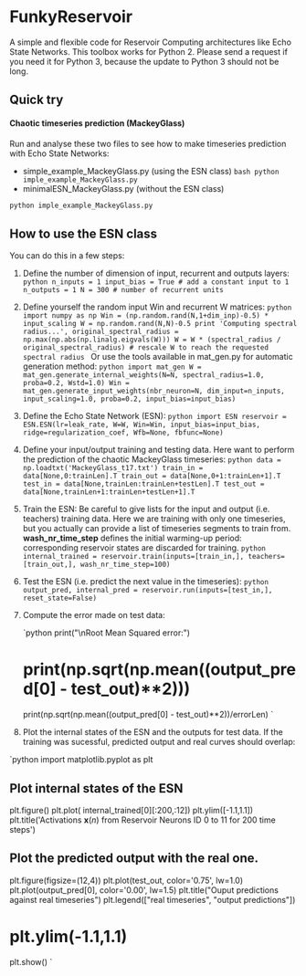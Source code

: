 # FunkyReservoir
A simple and flexible code for Reservoir Computing architectures like Echo State Networks.
This toolbox works for Python 2. Please send a request if you need it for Python 3, because the update to Python 3 should not be long.

## Quick try
#### Chaotic timeseries prediction (MackeyGlass)
Run and analyse these two files to see how to make timeseries prediction with Echo State Networks:
- simple_example_MackeyGlass.py (using the ESN class)
    `bash
    python imple_example_MackeyGlass.py
    `
- minimalESN_MackeyGlass.py (without the ESN class)
```bash
python imple_example_MackeyGlass.py
```

## How to use the ESN class
You can do this in a few steps:
1. Define the number of dimension of input, recurrent and outputs layers:
    `python
    n_inputs = 1
    input_bias = True # add a constant input to 1
    n_outputs = 1
    N = 300 # number of recurrent units
    `

2. Define yourself the random input Win and recurrent W matrices:
    `python
    import numpy as np
    Win = (np.random.rand(N,1+dim_inp)-0.5) * input_scaling
    W = np.random.rand(N,N)-0.5
    print 'Computing spectral radius...',
    original_spectral_radius = np.max(np.abs(np.linalg.eigvals(W)))
    W = W * (spectral_radius / original_spectral_radius) # rescale W to reach the requested spectral radius
    `
Or use the tools available in mat_gen.py for automatic generation method:
    `python
    import mat_gen
    W = mat_gen.generate_internal_weights(N=N, spectral_radius=1.0, proba=0.2, Wstd=1.0)
    Win = mat_gen.generate_input_weights(nbr_neuron=N, dim_input=n_inputs, input_scaling=1.0, proba=0.2, input_bias=input_bias)
    `

3. Define the Echo State Network (ESN):
     `python
     import ESN
     reservoir = ESN.ESN(lr=leak_rate, W=W, Win=Win, input_bias=input_bias, ridge=regularization_coef, Wfb=None, fbfunc=None)
     `

4. Define your input/output training and testing data. Here want to perform the prediction of the chaotic MackeyGlass timeseries:
    `python
    data = np.loadtxt('MackeyGlass_t17.txt')
    train_in = data[None,0:trainLen].T
    train_out = data[None,0+1:trainLen+1].T
    test_in = data[None,trainLen:trainLen+testLen].T
    test_out = data[None,trainLen+1:trainLen+testLen+1].T
    `

5. Train the ESN:
Be careful to give lists for the input and output (i.e. teachers) training data. Here we are training with only one timeseries, but you actually can provide a list of timeseries segments to train from.
**wash_nr_time_step** defines the initial warming-up period: corresponding reservoir states are discarded for training.
    `python
    internal_trained = reservoir.train(inputs=[train_in,], teachers=[train_out,], wash_nr_time_step=100)
    `

6. Test the ESN (i.e. predict the next value in the timeseries):
    `python
    output_pred, internal_pred = reservoir.run(inputs=[test_in,], reset_state=False)
    `

7. Compute the error made on test data:

    `python
    print("\nRoot Mean Squared error:")
    # print(np.sqrt(np.mean((output_pred[0] - test_out)**2)))
    print(np.sqrt(np.mean((output_pred[0] - test_out)**2))/errorLen)
    `

8. Plot the internal states of the ESN and the outputs for test data. If the training was sucessful, predicted output and real curves should overlap:

  `python
  import matplotlib.pyplot as plt
  ## Plot internal states of the ESN
  plt.figure()
  plt.plot( internal_trained[0][:200,:12])
  plt.ylim([-1.1,1.1])
  plt.title('Activations $\mathbf{x}(n)$ from Reservoir Neurons ID 0 to 11 for 200 time steps')

  ## Plot the predicted output with the real one.
  plt.figure(figsize=(12,4))
  plt.plot(test_out,  color='0.75', lw=1.0)
  plt.plot(output_pred[0], color='0.00', lw=1.5)
  plt.title("Ouput predictions against real timeseries")
  plt.legend(["real timeseries", "output predictions"])
  # plt.ylim(-1.1,1.1)
  plt.show()
  `
